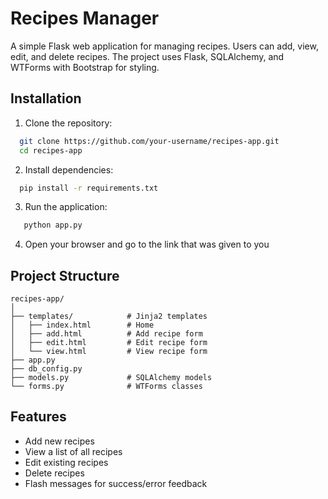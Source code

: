 # Recipes Manager

A simple Flask web application for managing recipes.
Users can add, view, edit, and delete recipes. The project uses Flask, SQLAlchemy, and WTForms with Bootstrap for styling.



## Installation

1. Clone the repository:

```bash
  git clone https://github.com/your-username/recipes-app.git
  cd recipes-app
```
2. Install dependencies:
```bash
  pip install -r requirements.txt
``` 
3. Run the application:
```bash
   python app.py
``` 
4. Open your browser and go to the link that was given to you
## Project Structure
```text
recipes-app/
│
├── templates/            # Jinja2 templates
│   ├── index.html        # Home 
│   ├── add.html          # Add recipe form
│   ├── edit.html         # Edit recipe form
│   └── view.html         # View recipe form
├── app.py                
├── db_config.py          
├── models.py             # SQLAlchemy models
└── forms.py              # WTForms classes
```
## Features

- Add new recipes
- View a list of all recipes
- Edit existing recipes
- Delete recipes
- Flash messages for success/error feedback

